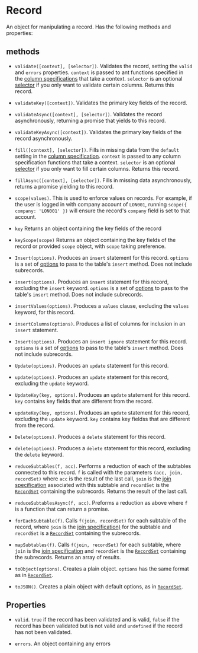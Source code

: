 # Record

An object for manipulating a record. Has the following methods and properties:

## methods

* `validate([context], [selector])`. Validates the record, setting the `valid` and `errors` properties. `context` is passed to ant functions specified in the [column specifications](./column-spec.md)
that take a context. `selector` is an optional [selector](./selector.md) if you only want to validate certain columns. Returns this record.

* `validateKey([context])`. Validates the primary key fields of the record.

* `validateAsync([context], [selector])`. Validates the record asynchronously, returning a promise that yields to this record.

* `validateKeyAsync([context])`. Validates the primary key fields of the record asynchronously.

* `fill([context], [selector])`. Fills in missing data from the `default` setting in the [column specification](./column-spec.md). `context` is passed to any column specification functions that
take a context. `selector` is an optional [selector](./selector.md) if you only want to fill certain columns. Returns this record.

* `fillAsync([context], [selector])`. Fills in missing data asynchronously, returns a promise yielding to this record.

* `scope(values)`. This is used to enforce values on records. For example, if the user is logged in with company account of `LON001`, running `scope({ company: 'LON001' })` will ensure the record's
`company` field is set to that account.

* `key` Returns an object containing the key fields of the record

* `keyScope(scope)` Returns an object containing the key fields of the record or provided `scope` object, with `scope` taking preference.

* `Insert(options)`. Produces an `insert` statement for this record. `options` is a set of [options](./table-options.md) to pass to the table's `insert` method. Does not include subrecords.

* `insert(options)`. Produces an `insert` statement for this record, excluding the `insert` keyword. `options` is a set of [options](./table-options.md) to pass to the table's `insert` method.
Does not include subrecords.

* `insertValues(options)`. Produces a `values` clause, excluding the `values` keyword, for this record.

* `insertColumns(options)`. Produces a list of columns for inclusion in an `insert` statement.

* `Insert(options)`. Produces an `insert ignore` statement for this record. `options` is a set of [options](./table-options.md) to pass to the table's `insert` method. Does not include subrecords.

* `Update(options)`. Produces an `update` statement for this record.

* `update(options)`. Produces an `update` statement for this record, excluding the `update` keyword.

* `UpdateKey(key, options)`. Produces an `update` statement for this record. `key` contains key fields that are different from the record.

* `updateKey(key, options)`. Produces an `update` statement for this record, excluding the `update` keyword. `key` contains key fieldss that are different from the record.

* `Delete(options)`. Produces a `delete` statement for this record.

* `delete(options)`. Produces a `delete` statement for this record, excluding the `delete` keyword.

* `reduceSubtables(f, acc)`. Performs a reduction of each of the subtables connected to this record. `f` is called with the parameters `(acc, join, recordSet)` where `acc` is the result
of the last call, `join` is the [join specification](./join-spec.md) associated with this subtable and `recordSet` is the [`RecordSet`](./record-set) containing the subrecords.
Returns the result of the last call.

* `reduceSubtablesAsync(f, acc)`. Preforms a reduction as above where `f` is a function that can return a promise.

* `forEachSubtable(f)`. Calls `f(join, recordSet)` for each subtable of the record, where `join` is the [join specification)](./join-spec.md) for the subtable and `recordSet` is a
[`RecordSet`](./record-set.md) containing the subrecords.

* `mapSubtables(f)`. Calls `f(join, recordSet)` for each subtable, where `join` is the [join specification](./join-spec.md) and `recordSet` is the [`RecordSet`](./record-set.md)
containing the subrecords. Returns an array of results.

* `toObject(options)`. Creates a plain object. `options` has the same format as in [`RecordSet`](./record-set.md).

* `toJSON()`. Creates a plain object with default options, as in [`RecordSet`](./record-set.md).

## Properties

* `valid`. `true` if the record has been validated and is valid, `false` if the record has been validated but is not valid and `undefined` if the record has not been validated.

* `errors`. An object containing any errors
